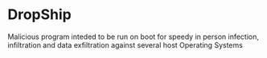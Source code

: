 # DropShip
Malicious program inteded to be run on boot for speedy in person infection, infiltration and data exfiltration against several host Operating Systems
